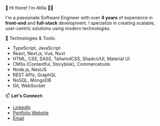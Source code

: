 👋 Hi there! I'm Atilla 👨‍💻

I'm a passionate Software Engineer with over **4 years** of experience in **front-end** and **full-stack** development. I specialize in creating scalable, user-centric solutions using modern technologies.

🔧 Technologies & Tools:
- TypeScript, JavaScript
- React, Next.js, Vue, Nuxt
- HTML, CSS, SASS, TailwindCSS, Shadcn/UI, Material UI
- CMSs (Contentful, Storyblok), Commercetools
- Node.js, NestJS
- REST APIs, GraphQL
- NoSQL, MongoDB
- Git, WebSocket

📫 **Let's Connect:**
- [LinkedIn](https://www.linkedin.com/in/atillacantay)
- [Portfolio Website](https://atillacantay.com)
- [Email](mailto:atillacantay@gmail.com)
